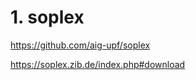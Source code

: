 # 1. soplex




https://github.com/aig-upf/soplex





https://soplex.zib.de/index.php#download








